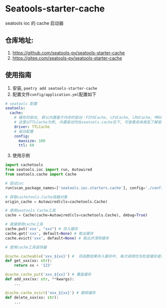 # Seatools-starter-cache

seatools ioc 的 cache 启动器

## 仓库地址:
1. https://github.com/seatools-py/seatools-starter-cache
2. https://gitee.com/seatools-py/seatools-starter-cache

## 使用指南
1. 安装, `poetry add seatools-starter-cache`
2. 配置文件`config/application.yml`配置如下
```yaml
# seatools 配置
seatools:
  cache:
    # 缓存的驱动, 默认内置基于内存的驱动：FIFOCache, LFUCache, LRUCache, MRUCache, RRCache, TTLCache, TLRUCache, 支持自定义缓存及配置示例: seatools.cache.ext.SqliteCache
    # 这里以TTLCache为例, 内置驱动均在seatools.cache包下, 可查看具体类型了解驱动参数
    driver: TTLCache
    # 驱动配置
    config:
      maxsize: 100
      ttl: 60

```
3. 使用示例
```python
import cachetools
from seatools.ioc import run, Autowired
from seatools.cache import Cache

# 启动ioc
run(scan_package_names=['seatools.ioc.starters.cache'], config='./config')

# 获取cachetools.Cache容器对象
origin_cache = Autowired(cls=cachetools.Cache)

# 使用seatools Cache工具
cache = Cache(cache=Autowired(cls=cachetools.Cache), debug=True)

# 直接使用cache工具
cache.put('xxx', "xxx") # 存入缓存
cache.get('xxx', default=None) # 取出缓存
cache.evict('xxx', default=None) # 取出并清除缓存

# 使用cache工具装饰器

@cache.cacheable('xxx_${xx}') #  将函数结果存入缓存中, 每次调用优先检查缓存是否存在 , 与cache.get类似, ${} 用于动态渲染参数生成动态配置名称
def get_xxx(xx: str):
    return xx + '123'

@cache.cache_put('xxx_${xx}') # 覆盖缓存
def add_xxx(xx: str, **kwargs):
    ...

@cache.cache_evict('xxx_${xx}') # 删除缓存
def delete_xxx(xx: str):
    ...

```
